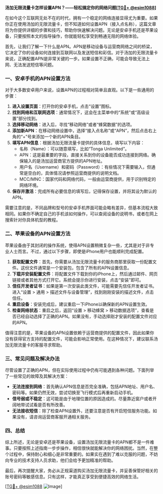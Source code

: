 **汤加无限流量卡怎样设置APN？——轻松搞定你的网络问题[[TG💪+ @esim1088](https://t.me/s/esim1088)]**

在如今这个互联网无处不在的时代，拥有一个稳定的网络连接显得尤为重要。如果你正在使用汤加的无限流量卡，但不知道如何设置APN（接入点名称），这篇文章将为你提供详细的步骤和技巧，帮助你快速解决问题。无论是安卓手机还是苹果设备，只要按照本文的指导操作，你就能轻松享受到畅通无阻的网络体验。

首先，让我们了解一下什么是APN。APN是移动设备与运营商网络之间的桥梁，它决定了你的设备如何连接到互联网以及发送短信和彩信。对于汤加的无限流量卡来说，正确配置APN是非常关键的一步。如果设置不正确，可能会导致无法上网、无法发送短信等问题。

### 一、安卓手机的APN设置方法

对于大多数安卓用户来说，设置APN的过程相对简单且直观。以下是一些通用的步骤：

1. **进入设置页面**：打开你的安卓手机，点击“设置”图标。
2. **找到网络和互联网选项**：通常情况下，这会在主菜单中的“系统”或“高级设置”部分找到。
3. **选择移动网络**：进入后，寻找“移动网络”或者“蜂窝数据”的选项。
4. **添加新APN**：在移动网络设置中，选择“接入点名称”或“APN”，然后点击右上角的“+”号来添加一个新的APN条目。
5. **填写APN信息**：根据汤加无限流量卡提供的具体信息，填写以下内容：
   - 名称（Name）：可以随意填写，比如“Tonga Unlimited”。
   - APN：这是最重要的字段，直接关系到你的设备能否成功连接到网络。确保输入的是汤加运营商官方提供的APN地址。
   - 用户名（Username）和密码（Password）：有些情况下需要输入，但通常是空白的，具体情况请参照运营商提供的说明文档。
   - MCC/MNC：国家代码和网络代码，一般由运营商提供，用于识别特定的网络环境。
6. **保存并激活**：完成所有必要信息的填写后，记得保存设置，并将其设为默认的APN。

需要注意的是，不同品牌和型号的安卓手机界面可能会略有差异，但基本流程大致相同。如果你不确定自己的手机该如何操作，可以查阅设备的说明书，或者在网上搜索针对你具体机型的教程。

### 二、苹果设备的APN设置方法

苹果设备由于其封闭的操作系统，使得APN设置稍微复杂一些，尤其是对于非专业人士而言。不过，通过以下步骤，即使是iPhone用户也能顺利完成配置。

1. **获取配置文件**：首先，你需要从汤加无限流量卡的服务商那里获取一份配置文件。这份文件通常是一个安装包，包含了所有的APN设置信息。
2. **下载并安装配置文件**：将配置文件下载到你的iPhone上，然后通过邮件、网页链接或者其他方式打开它。系统会提示你进行安装，点击“安装”即可。
3. **信任开发者证书**：如果是第一次安装此类文件，可能需要先信任开发者证书。进入“设置 > 通用 > 描述文件与设备管理”，找到刚刚安装的描述文件，点击信任。
4. **重启设备**：安装完成后，建议重启一下iPhone以确保新的APN设置生效。
5. **检查网络状态**：重启之后，返回“设置 > 移动蜂窝 > 移动数据选项”，查看是否已经自动选择了正确的APN。如果没有，手动选择刚才安装的配置文件对应的APN。

值得注意的是，苹果设备的APN设置依赖于运营商提供的配置文件，因此如果你没有获得官方支持的配置文件，可能会影响正常使用。在这种情况下，建议联系汤加无限流量卡的客服寻求帮助。

### 三、常见问题及解决办法

尽管设置了正确的APN，但在实际使用过程中仍有可能遇到各种问题。下面列举了一些常见的故障及其解决方案：

- **无法连接到网络**：首先确认APN信息是否完全准确，包括APN地址、用户名、密码等。如果仍然无效，尝试切换至飞行模式后再重新启动手机。
- **信号弱或不稳定**：这可能是由于地理位置的原因造成的。尽量靠近窗户或者开阔地带试试看是否有所改善。
- **无法接收短信**：除了检查APN设置外，还要注意是否有开启短信服务功能。如果没有，请咨询运营商客服开通相关服务。

### 四、总结

综上所述，无论是安卓还是苹果设备，设置汤加无限流量卡的APN都不是一件难事。只要按照上述指南一步步操作，相信很快就能解决你的网络困扰。当然，在整个过程中，保持耐心和细心是非常重要的。如果实在遇到了难以克服的问题，不妨向专业的技术支持人员求助，他们会给予更加精准的帮助。

最后，再次提醒大家，务必从正规渠道购买汤加无限流量卡，并妥善保管好相关的账号密码等敏感信息。只有这样，才能真正享受到便捷高效的网络生活。

[[TG💪+ @esim1088](https://t.me/s/esim1088) ![Image](https://i.postimg.cc/4NQfJmqS/Snipaste-2025-05-13-00-14-12.png)]